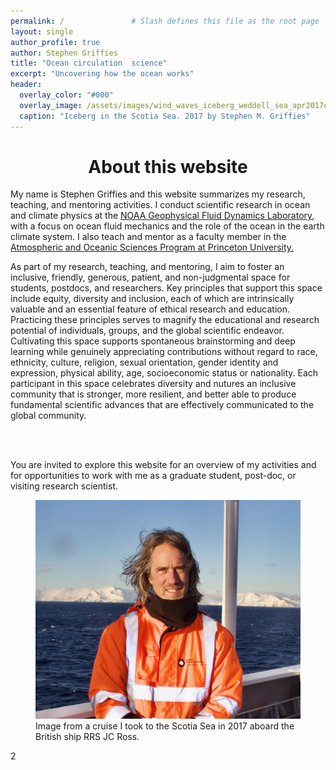 ```yaml
---
permalink: /               # Slash defines this file as the root page
layout: single 
author_profile: true
author: Stephen Griffies
title: "Ocean circulation  science"
excerpt: "Uncovering how the ocean works"
header:
  overlay_color: "#000"
  overlay_image: /assets/images/wind_waves_iceberg_weddell_sea_apr2017d.jpg
  caption: "Iceberg in the Scotia Sea. 2017 by Stephen M. Griffies"
---
```



# <center> About this website</center> 

<p align="justify">

My name is Stephen Griffies and this website summarizes my research,
teaching, and mentoring activities.  I conduct scientific research in
ocean and climate physics at the <a
href="https://www.gfdl.noaa.gov/">NOAA Geophysical Fluid Dynamics
Laboratory,</a> with a focus on ocean fluid mechanics and the role of
the ocean in the earth climate system.  I also teach and mentor as a
faculty member in the <a href="https://aos.princeton.edu/">
Atmospheric and Oceanic Sciences Program at Princeton University.

</a>

As part of my research, teaching, and mentoring, I aim to foster an
inclusive, friendly, generous, patient, and non-judgmental space for
students, postdocs, and researchers.  Key principles that support this
space include equity, diversity and inclusion, each of which are
intrinsically valuable and an essential feature of ethical research
and education.  Practicing these principles serves to magnify the
educational and research potential of individuals, groups, and the
global scientific endeavor.  Cultivating this space supports
spontaneous brainstorming and deep learning while genuinely
appreciating contributions without regard to race, ethnicity, culture,
religion, sexual orientation, gender identity and expression, physical
ability, age, socioeconomic status or nationality.  Each participant
in this space celebrates diversity and nutures an inclusive community
that is stronger, more resilient, and better able to produce
fundamental scientific advances that are effectively communicated to
the global community.

</a>


<br> <br>

You are invited to explore this website for an overview of my
activities and for opportunities to work with me as a graduate student,
post-doc, or visiting research scientist. 

</p>

<figure> <img src="/assets/images/Griffies_Coronation_Island_2017b.jpg">
<figcaption>Image from a cruise I took to the Scotia Sea in 2017
aboard the British ship RRS JC Ross.  </figcaption> </figure> 2



